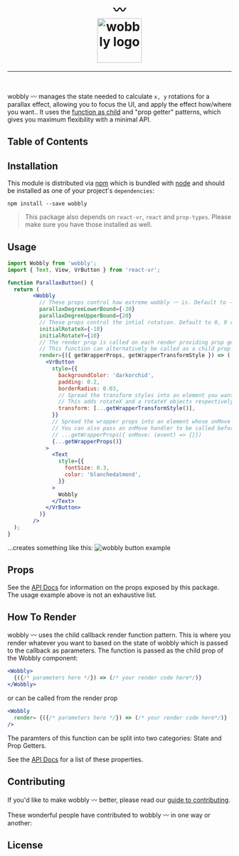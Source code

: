 <h1 align="center">
<!--emdaer-p
- '@emdaer/plugin-value-from-package'
- value: name
--> 〰️
    </br>
    <img src="https://user-images.githubusercontent.com/1127238/38072922-8250c22a-32dd-11e8-8259-fb8ea3346dfc.png" alt="wobbly logo" title="wobbly logo" width="100">
</h1>
<p align="center">
<!--emdaer-p
  - '@emdaer/plugin-value-from-package'
  - value: description
-->
</p>
<hr />

<!--emdaer-p
  - '@emdaer/plugin-shields'
  - shields:
      - alt: 'Travis'
        image: 'travis/infiniteluke/wobbly.svg'
        link: 'https://travis-ci.org/infiniteluke/wobbly/'
        style: 'flat-square'
      - alt: 'npm'
        image: 'npm/v/wobbly.svg'
        link: 'https://www.npmjs.com/package/wobbly'
        style: 'flat-square'
      - alt: 'GitHub Issues'
        image: 'github/issues/infiniteluke/wobbly.svg'
        link: 'https://github.com/infiniteluke/wobbly/issues'
        style: 'flat-square'
      - alt: 'Coverage'
        image: 'coveralls/infiniteluke/wobbly.svg'
        link: ''
        style: 'flat-square'
      - alt: 'Styled with Prettier'
        image: 'badge/styled_with-prettier-ff69b4.svg'
        link: 'https://github.com/prettier/prettier'
        style: 'flat-square'
      - alt: 'README generated by emdaer'
        image: 'badge/📓-documented%20with%20emdaer-F06632.svg'
        link: 'https://github.com/emdaer/emdaer'
        style: 'flat-square'
-->
</br>
<!--emdaer-p
  - '@emdaer/plugin-shields'
  - shields:
      - alt: 'Twitter'
        image: 'twitter/url/https/github.com/infiniteluke/wobbly.svg'
        link: 'https://twitter.com/intent/tweet?text=Parallax%20all%20the%20things%20with%20with%20wobbly%20〰️%20for%20react-vr!%20Check%20it%20out!%20https://github.com/infiniteluke/wobbly'
        style: 'social'
      - alt: 'GitHub stars'
        image: 'github/stars/infiniteluke/wobbly.svg'
        link: 'https://github.com/infiniteluke/wobbly/stargazers'
        style: 'social'
-->

wobbly 〰️ manages the state needed to calculate `x, y` rotations for a parallax effect, allowing you to focus the UI, and apply the effect how/where you want.. It uses the [function as child](https://medium.com/merrickchristensen/function-as-child-components-5f3920a9ace9) and "prop getter" patterns, which gives you maximum flexibility with a minimal API.

## Table of Contents
<!--emdaer-t
  - '@emdaer/transform-table-of-contents'
-->

## Installation

This module is distributed via [npm](https://www.npmjs.com/package/wobbly) which is bundled with [node](https://nodejs.org) and
should be installed as one of your project's `dependencies`:

```
npm install --save wobbly
```

> This package also depends on `react-vr`, `react` and `prop-types`. Please make sure you have those installed as well.

## Usage
```jsx
import Wobbly from 'wobbly';
import { Text, View, VrButton } from 'react-vr';

function ParallaxButton() {
  return (
        <Wobbly
          // These props control how extreme wobbly 〰 is. Default to -15, 15 respectively.
          parallaxDegreeLowerBound={-20}
          parallaxDegreeUpperBound={20}
          // These props control the intial rotation. Default to 0, 0 respectively.
          initialRotateX={-10}
          initialRotateY={10}
          // The render prop is called on each render providing prop getters and state to be used in your UI.
          // This function can alternatively be called as a child prop <Wobbly>{(stateAndHelpers) => {...}}</Wobbly>
          render={({ getWrapperProps, getWrapperTransformStyle }) => (
            <VrButton
              style={{
                backgroundColor: 'darkorchid',
                padding: 0.2,
                borderRadius: 0.03,
                // Spread the transform styles into an element you want to make wobbly 〰
                // This adds rotateX and a rotateY objects respectively
                transform: [...getWrapperTransformStyle()],
              }}
              // Spread the wrapper props into an element whose onMove event will control the parallax effect.
              // You can also pass an onMove handler to be called before wobbly's internal onMove.
              // ...getWrapperProps({ onMove: (event) => {}})
              {...getWrapperProps()}
            >
              <Text
                style={{
                  fontSize: 0.3,
                  color: 'blanchedalmond',
                }}
              >
                Wobbly
              </Text>
            </VrButton>
          )}
        />
  );
}
```

...creates something like this:
![wobbly button example](https://user-images.githubusercontent.com/1127238/38117939-a8f9ac68-336c-11e8-8fb3-fd7012028ff8.gif)

## Props
See the [API Docs](https://infiniteluke.github.io/wobbly) for information on the props exposed by this package. The usage example above is not an exhaustive list.

## How To Render
wobbly 〰️ uses the child callback render function pattern. This is where you render whatever you want to based on the state of wobbly which is passed to the callback as parameters. The function is passed as the child prop of the Wobbly component:
```jsx
<Wobbly>
  {({/* parameters here */}) => (/* your render code here*/)}
</Wobbly>
```
or can be called from the render prop
```jsx
<Wobbly
  render= {({/* parameters here */}) => (/* your render code here*/)}
/>
```

The paramters of this function can be split into two categories: State and Prop Getters.

See the [API Docs](https://infiniteluke.github.io/dub-step/#stateandhelpers) for a list of these properties.

## Contributing

If you'd like to make wobbly 〰️ better, please read our [guide to contributing](./CONTRIBUTING.md).

These wonderful people have contributed to wobbly 〰️ in one way or another:
<!--emdaer-p
  - '@emdaer/plugin-contributors-details-github'
-->

## License
<!--emdaer-p
  - '@emdaer/plugin-license-reference'
-->

<!--emdaer-t
  - '@emdaer/transform-prettier'
  - options:
      proseWrap: preserve
      singleQuote: true
      trailingComma: es5
-->